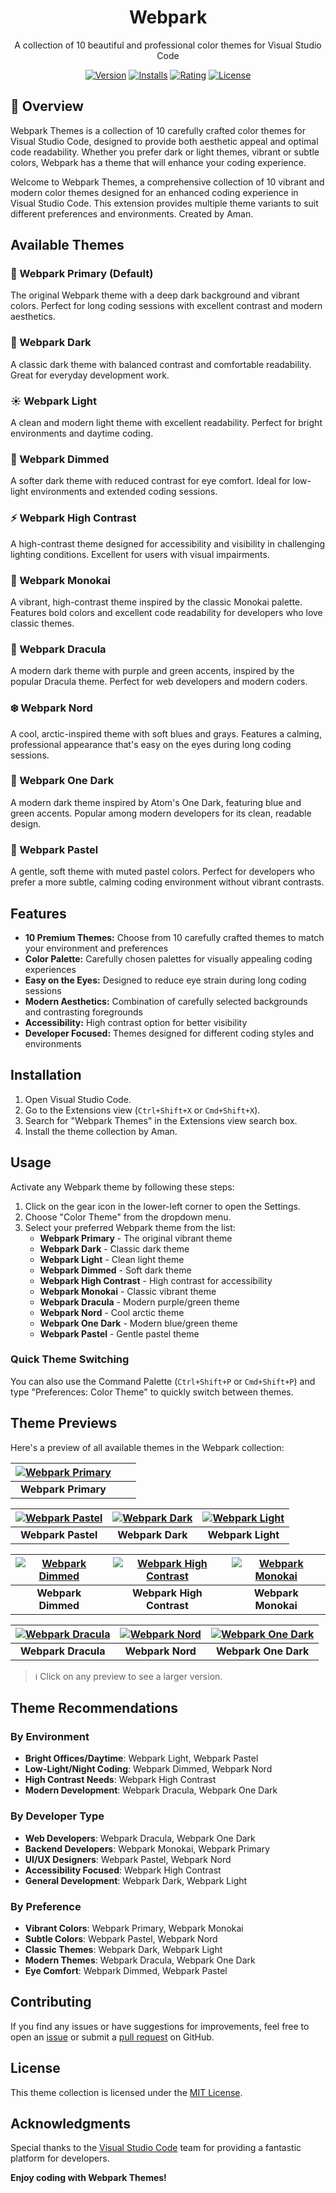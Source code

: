 <div align="center">
  <h1>Webpark</h1>
  <p>A collection of 10 beautiful and professional color themes for Visual Studio Code</p>
  
  [![Version](https://img.shields.io/visual-studio-marketplace/v/veliessa.webpark-themes?style=for-the-badge&color=blue)](https://marketplace.visualstudio.com/items?itemName=veliessa.webpark-themes)
  [![Installs](https://img.shields.io/visual-studio-marketplace/i/veliessa.webpark-themes?style=for-the-badge)](https://marketplace.visualstudio.com/items?itemName=veliessa.webpark-themes)
  [![Rating](https://img.shields.io/visual-studio-marketplace/r/veliessa.webpark-themes?style=for-the-badge)](https://marketplace.visualstudio.com/items?itemName=veliessa.webpark-themes)
  [![License](https://img.shields.io/badge/License-MIT-blue.svg?style=for-the-badge)](LICENSE)
</div>

## 🌟 Overview

Webpark Themes is a collection of 10 carefully crafted color themes for Visual Studio Code, designed to provide both aesthetic appeal and optimal code readability. Whether you prefer dark or light themes, vibrant or subtle colors, Webpark has a theme that will enhance your coding experience.

Welcome to Webpark Themes, a comprehensive collection of 10 vibrant and modern color themes designed for an enhanced coding experience in Visual Studio Code. This extension provides multiple theme variants to suit different preferences and environments. Created by Aman.

## Available Themes

### 🌟 Webpark Primary (Default)
The original Webpark theme with a deep dark background and vibrant colors. Perfect for long coding sessions with excellent contrast and modern aesthetics.

### 🌙 Webpark Dark
A classic dark theme with balanced contrast and comfortable readability. Great for everyday development work.

### ☀️ Webpark Light
A clean and modern light theme with excellent readability. Perfect for bright environments and daytime coding.

### 🌆 Webpark Dimmed
A softer dark theme with reduced contrast for eye comfort. Ideal for low-light environments and extended coding sessions.

### ⚡ Webpark High Contrast
A high-contrast theme designed for accessibility and visibility in challenging lighting conditions. Excellent for users with visual impairments.

### 🎨 Webpark Monokai
A vibrant, high-contrast theme inspired by the classic Monokai palette. Features bold colors and excellent code readability for developers who love classic themes.

### 🧛 Webpark Dracula
A modern dark theme with purple and green accents, inspired by the popular Dracula theme. Perfect for web developers and modern coders.

### ❄️ Webpark Nord
A cool, arctic-inspired theme with soft blues and grays. Features a calming, professional appearance that's easy on the eyes during long coding sessions.

### 🌙 Webpark One Dark
A modern dark theme inspired by Atom's One Dark, featuring blue and green accents. Popular among modern developers for its clean, readable design.

### 🌸 Webpark Pastel
A gentle, soft theme with muted pastel colors. Perfect for developers who prefer a more subtle, calming coding environment without vibrant contrasts.

## Features

- **10 Premium Themes:** Choose from 10 carefully crafted themes to match your environment and preferences
- **Color Palette:** Carefully chosen palettes for visually appealing coding experiences
- **Easy on the Eyes:** Designed to reduce eye strain during long coding sessions
- **Modern Aesthetics:** Combination of carefully selected backgrounds and contrasting foregrounds
- **Accessibility:** High contrast option for better visibility
- **Developer Focused:** Themes designed for different coding styles and environments

## Installation

1. Open Visual Studio Code.
2. Go to the Extensions view (`Ctrl+Shift+X` or `Cmd+Shift+X`).
3. Search for "Webpark Themes" in the Extensions view search box.
4. Install the theme collection by Aman.

## Usage

Activate any Webpark theme by following these steps:

1. Click on the gear icon in the lower-left corner to open the Settings.
2. Choose "Color Theme" from the dropdown menu.
3. Select your preferred Webpark theme from the list:
   - **Webpark Primary** - The original vibrant theme
   - **Webpark Dark** - Classic dark theme
   - **Webpark Light** - Clean light theme
   - **Webpark Dimmed** - Soft dark theme
   - **Webpark High Contrast** - High contrast for accessibility
   - **Webpark Monokai** - Classic vibrant theme
   - **Webpark Dracula** - Modern purple/green theme
   - **Webpark Nord** - Cool arctic theme
   - **Webpark One Dark** - Modern blue/green theme
   - **Webpark Pastel** - Gentle pastel theme

### Quick Theme Switching
You can also use the Command Palette (`Ctrl+Shift+P` or `Cmd+Shift+P`) and type "Preferences: Color Theme" to quickly switch between themes.

## Theme Previews

Here's a preview of all available themes in the Webpark collection:

<div align="center">

| [![Webpark Primary](./images/webpark_primary.png)](./images/webpark_primary.png) | | |
|:---:|:---:|:---:|
| **Webpark Primary** | | |


| [![Webpark Pastel](./images/webpark_pastel.png)](./images/webpark_pastel.png) | [![Webpark Dark](./images/webpark_dark.png)](./images/webpark_dark.png) | [![Webpark Light](./images/webpark_light.png)](./images/webpark_light.png) |
|:---:|:---:|:---:|
| **Webpark Pastel** | **Webpark Dark** | **Webpark Light** |

| [![Webpark Dimmed](./images/webpark_dimmed.png)](./images/webpark_dimmed.png) | [![Webpark High Contrast](./images/webpark_high_contrast.png)](./images/webpark_high_contrast.png) | [![Webpark Monokai](./images/webpark_monokai.png)](./images/webpark_monokai.png) |
|:---:|:---:|:---:|
| **Webpark Dimmed** | **Webpark High Contrast** | **Webpark Monokai** |

| [![Webpark Dracula](./images/webpark_dracula.png)](./images/webpark_dracula.png) | [![Webpark Nord](./images/webpark_nord.png)](./images/webpark_nord.png) | [![Webpark One Dark](./images/webpark_one_dark.png)](./images/webpark_one_dark.png) |
|:---:|:---:|:---:|
| **Webpark Dracula** | **Webpark Nord** | **Webpark One Dark** |


</div>

> ℹ️ Click on any preview to see a larger version.


## Theme Recommendations

### By Environment
- **Bright Offices/Daytime**: Webpark Light, Webpark Pastel
- **Low-Light/Night Coding**: Webpark Dimmed, Webpark Nord
- **High Contrast Needs**: Webpark High Contrast
- **Modern Development**: Webpark Dracula, Webpark One Dark

### By Developer Type
- **Web Developers**: Webpark Dracula, Webpark One Dark
- **Backend Developers**: Webpark Monokai, Webpark Primary
- **UI/UX Designers**: Webpark Pastel, Webpark Nord
- **Accessibility Focused**: Webpark High Contrast
- **General Development**: Webpark Dark, Webpark Light

### By Preference
- **Vibrant Colors**: Webpark Primary, Webpark Monokai
- **Subtle Colors**: Webpark Pastel, Webpark Nord
- **Classic Themes**: Webpark Dark, Webpark Light
- **Modern Themes**: Webpark Dracula, Webpark One Dark
- **Eye Comfort**: Webpark Dimmed, Webpark Pastel

## Contributing

If you find any issues or have suggestions for improvements, feel free to open an [issue](https://github.com/amanjanaagal/webpark.git) or submit a [pull request](https://github.com/amanjanaagal/webpark.git) on GitHub.

## License

This theme collection is licensed under the [MIT License](LICENSE).

## Acknowledgments

Special thanks to the [Visual Studio Code](https://code.visualstudio.com/) team for providing a fantastic platform for developers.

**Enjoy coding with Webpark Themes!**
